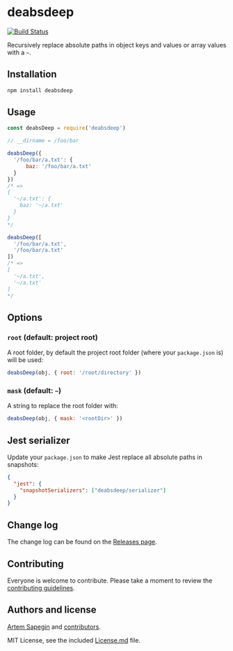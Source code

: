 # deabsdeep

[![Build Status](https://travis-ci.org/sapegin/deabsdeep.svg)](https://travis-ci.org/sapegin/deabsdeep)

Recursively replace absolute paths in object keys and values or array values with a `~`.

## Installation

```bash
npm install deabsdeep
```

## Usage

```js
const deabsDeep = require('deabsdeep')

// __dirname = /foo/bar

deabsDeep({
  '/foo/bar/a.txt': {
      baz: '/foo/bar/a.txt'
  }
})
/* =>
{
  '~/a.txt': {
    baz: '~/a.txt'
  }
}
*/

deabsDeep([
  '/foo/bar/a.txt',
  '/foo/bar/a.txt'
])
/* =>
[
  '~/a.txt',
  '~/a.txt'
]
*/
```

## Options

### `root` (default: project root)

A root folder, by default the project root folder (where your `package.json` is) will be used:

```js
deabsDeep(obj, { root: '/root/directory' })
```

### `mask` (default: `~`)

A string to replace the root folder with:

```js
deabsDeep(obj, { mask: '<rootDir>' })
```

## Jest serializer

Update your `package.json` to make Jest replace all absolute paths in snapshots:

```json
{
  "jest": {
    "snapshotSerializers": ["deabsdeep/serializer"]
  }
}
```

## Change log

The change log can be found on the [Releases page](https://github.com/sapegin/deabsdeep/releases).

## Contributing

Everyone is welcome to contribute. Please take a moment to review the [contributing guidelines](Contributing.md).

## Authors and license

[Artem Sapegin](http://sapegin.me) and [contributors](https://github.com/sapegin/deabsdeep/graphs/contributors).

MIT License, see the included [License.md](License.md) file.
